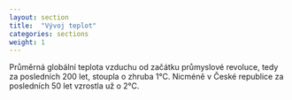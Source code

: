 ```yaml
---
layout: section
title:  "Vývoj teplot"
categories: sections
weight: 1
---
```


Průměrná globální teplota vzduchu od začátku průmyslové revoluce, tedy za posledních 200 let, stoupla o zhruba 1°C. Nicméně v České republice za posledních 50 let vzrostla už o 2°C. 

